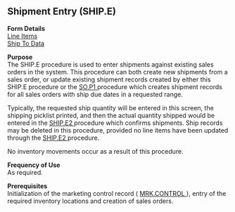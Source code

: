 ##  Shipment Entry (SHIP.E)

<PageHeader />

**Form Details**  
[ Line Items ](SHIP-E-1/README.md)   
[ Ship To Data ](SHIP-E-2/README.md)   

**Purpose**  
The SHIP.E procedure is used to enter shipments against existing sales orders in the system. This procedure can both create new shipments from a sales order, or update existing shipment records created by either this SHIP.E procedure or the [ SO.P1 ](SO-P1/README.md) procedure which creates shipment records for all sales orders with ship due dates in a requested range.   
  
Typically, the requested ship quantity will be entered in this screen, the shipping picklist printed, and then the actual quantity shipped would be entered in the [ SHIP.E2 ](SHIP-E2/README.md) procedure which confirms shipments. Ship records may be deleted in this procedure, provided no line items have been updated through the [ SHIP.E2 ](SHIP-E2/README.md) procedure.   
  
No inventory movements occur as a result of this procedure.

**Frequency of Use**  
As required.

**Prerequisites**  
Initialization of the marketing control record ( [ MRK.CONTROL ](../MRK-CONTROL/README.md) ), entry of the required inventory locations and creation of sales orders. 

<badge text= "Version 8.10.57" vertical="middle" />

<PageFooter />
